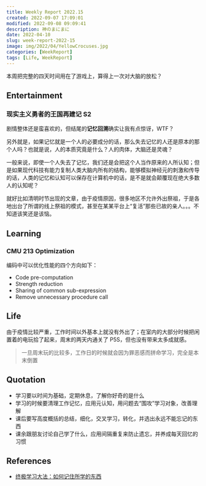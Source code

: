 ```yaml
---
title: Weekly Report 2022.15
created: 2022-09-07 17:09:01
modified: 2022-09-08 09:09:41
description: 神のまにまに
date: 2022-04-10
slug: week-report-2022-15
image: img/2022/04/YellowCrocuses.jpg
categories: [WeekReport]
tags: [Life, WeekReport]
---
```


本周把完整的四天时间用在了游戏上，算得上一次对大脑的放松？

## Entertainment

### 现实主义勇者的王国再建记 S2

剧情整体还是蛮喜欢的，但结尾的**记忆回溯**确实让我有点惊讶，WTF？

另外就是，如果记忆就是一个人的必要成分的话，那么失去记忆的人还是原本的那个人吗？也就是说，人的本质究竟是什么？人的肉体，大脑还是灵魂？

一般来说，即使一个人失去了记忆，我们还是会把这个人当作原来的人所认知；但是如果现代科技有能力复制人类大脑内所有的结构，能够模拟神经元的刺激和传导的话，人类的记忆和认知可以保存在计算机中的话，是不是就会颠覆现在绝大多数人的认知呢？

就好比如清明时节出现的文章，由于疫情原因，很多地区不允许外出祭祖，于是各地出台了所谓的线上祭祖的模式，甚至在某某平台上“复活”那些已故的亲人。。。不知道该笑还是该恼。

## Learning

### CMU 213 Optimization

编码中可以优化性能的四个方向如下：

- Code pre-computation
- Strength reduction
- Sharing of common sub-expression
- Remove unnecessary procedure call

## Life

由于疫情比较严重，工作时间以外基本上就没有外出了；在室内的大部分时候把闲置着的电玩拾了起来，周末的两天内通关了 P5S，但也没有带来太多成就感。

> 一旦周末玩的比较多，工作日的时候就会因为罪恶感而拼命学习，完全是本末倒置

## Quotation

- 学习要以时间为基础，定期休息，了解你好奇的是什么
- 学习的时候要清理工作记忆，应用元认知，用问题去“围攻”学习对象，改善理解
- 课后要写高度概括的总结，细化，交叉学习，转化，并选出永远不能忘记的东西
- 课余跟朋友讨论自己学了什么，应用间隔重复来防止遗忘，并养成每天回忆的习惯

## References

- [终极学习大法：如何记住所学的东西](https://mp.weixin.qq.com/s/p567Yc69o9gjeDjvU69TAQ)
